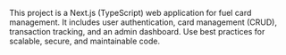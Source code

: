 <!-- Use this file to provide workspace-specific custom instructions to Copilot. For more details, visit https://code.visualstudio.com/docs/copilot/copilot-customization#_use-a-githubcopilotinstructionsmd-file -->

This project is a Next.js (TypeScript) web application for fuel card management. It includes user authentication, card management (CRUD), transaction tracking, and an admin dashboard. Use best practices for scalable, secure, and maintainable code.
